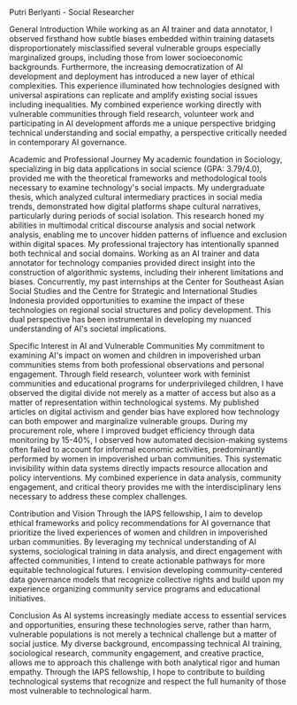 <!DOCTYPE html>
<html>
<head>
    Putri Berlyanti - Social Researcher
    
General Introduction
While working as an AI trainer and data annotator, I observed firsthand how subtle biases embedded within training datasets disproportionately misclassified several vulnerable groups especially marginalized groups, including those from lower socioeconomic backgrounds. Furthermore, the increasing democratization of AI development and deployment has introduced a new layer of ethical complexities. This experience illuminated how technologies designed with universal aspirations can replicate and amplify existing social issues including inequalities. My combined experience working directly with vulnerable communities through field research, volunteer work and participating in AI development affords me a unique perspective bridging technical understanding and social empathy, a perspective critically needed in contemporary AI governance.

Academic and Professional Journey
My academic foundation in Sociology, specializing in big data applications in social science (GPA: 3.79/4.0), provided me with the theoretical frameworks and methodological tools necessary to examine technology's social impacts. My undergraduate thesis, which analyzed cultural intermediary practices in social media trends, demonstrated how digital platforms shape cultural narratives, particularly during periods of social isolation. This research honed my abilities in multimodal critical discourse analysis and social network analysis, enabling me to uncover hidden patterns of influence and exclusion within digital spaces.
My professional trajectory has intentionally spanned both technical and social domains. Working as an AI trainer and data annotator for technology companies provided direct insight into the construction of algorithmic systems, including their inherent limitations and biases. Concurrently, my past internships at the Center for Southeast Asian Social Studies and the Centre for Strategic and International Studies Indonesia provided opportunities to examine the impact of these technologies on regional social structures and policy development. This dual perspective has been instrumental in developing my nuanced understanding of AI's societal implications.

Specific Interest in AI and Vulnerable Communities
My commitment to examining AI's impact on women and children in impoverished urban communities stems from both professional observations and personal engagement. Through field research, volunteer work with feminist communities and educational programs for underprivileged children, I have observed the digital divide not merely as a matter of access but also as a matter of representation within technological systems. My published articles on digital activism and gender bias have explored how technology can both empower and marginalize vulnerable groups.
During my procurement role, where I improved budget efficiency through data monitoring by 15-40%, I observed how automated decision-making systems often failed to account for informal economic activities, predominantly performed by women in impoverished urban communities. This systematic invisibility within data systems directly impacts resource allocation and policy interventions. My combined experience in data analysis, community engagement, and critical theory provides me with the interdisciplinary lens necessary to address these complex challenges.

Contribution and Vision
Through the IAPS fellowship, I aim to develop ethical frameworks and policy recommendations for AI governance that prioritize the lived experiences of women and children in impoverished urban communities. By leveraging my technical understanding of AI systems, sociological training in data analysis, and direct engagement with affected communities, I intend to create actionable pathways for more equitable technological futures. I envision developing community-centered data governance models that recognize collective rights and build upon my experience organizing community service programs and educational initiatives.

Conclusion
As AI systems increasingly mediate access to essential services and opportunities, ensuring these technologies serve, rather than harm, vulnerable populations is not merely a technical challenge but a matter of social justice. My diverse background, encompassing technical AI training, sociological research, community engagement, and creative practice, allows me to approach this challenge with both analytical rigor and human empathy. Through the IAPS fellowship, I hope to contribute to building technological systems that recognize and respect the full humanity of those most vulnerable to technological harm.

</body>
</html>
